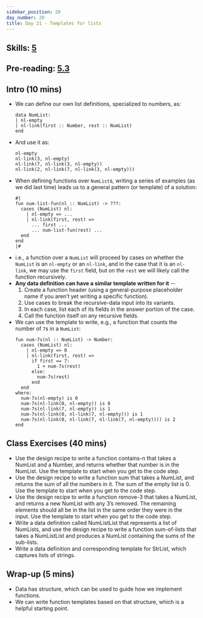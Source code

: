 ```yaml
---
sidebar_position: 20
day_number: 20
title: Day 21 - Templates for lists
---
```


## Skills: [5](/skills/#(5))

## Pre-reading: [5.3](https://dcic-world.org/2024-09-03/recursive-data.html)

## Intro (10 mins)
- We can define our own list definitions, specialized to numbers, as:
  ```pyret
  data NumList:
  | nl-empty
  | nl-link(first :: Number, rest :: NumList)
  end
  ```
- And use it as:
  ```pyret
  nl-empty
  nl-link(3, nl-empty)
  nl-link(7, nl-link(3, nl-empty))
  nl-link(2, nl-link(7, nl-link(3, nl-empty)))
  ```
- When defining functions over `NumList`s, writing a series of examples (as we
  did last time) leads us to a general pattern (or template) of a solution:
  ```pyret
  #|
  fun num-list-fun(nl :: NumList) -> ???:
    cases (NumList) nl:
      | nl-empty => ...
      | nl-link(first, rest) =>
        ... first ...
        ... num-list-fun(rest) ...
    end
  end
  |#
  ```
- i.e., a function over a `NumList` will proceed by cases on whether the
  `NumList` is an `nl-empty` or an `nl-link`, and in the case that it is an
  `nl-link`, we may use the `first` field, but on the `rest` we will likely call
  the function recursively.
- **Any data definition can have a similar template written for it** -- 
  1. Create a function header (using a general-purpose placeholder name if you aren’t yet writing a specific function).
  2. Use cases to break the recursive-data input into its variants.
  3. In each case, list each of its fields in the answer portion of the case.
  4. Call the function itself on any recursive fields.
- We can use the template to write, e.g., a function that counts the number of `7`s in a `NumList`:
  ```pyret
  fun num-7s(nl :: NumList) -> Number:
    cases (NumList) nl:
      | nl-empty => 0
      | nl-link(first, rest) =>
        if first == 7:
          1 + num-7s(rest)
        else:
          num-7s(rest)
        end
    end
  where:
    num-7s(nl-empty) is 0
    num-7s(nl-link(0, nl-empty)) is 0
    num-7s(nl-link(7, nl-empty)) is 1
    num-7s(nl-link(0, nl-link(7, nl-empty))) is 1
    num-7s(nl-link(0, nl-link(7, nl-link(7, nl-empty)))) is 2
  end
  ```

## Class Exercises (40 mins)
- Use the design recipe to write a function contains-n that takes a NumList and
  a Number, and returns whether that number is in the NumList. Use the template to start when you get to the code step.
- Use the design recipe to write a function sum that takes a NumList, and
  returns the sum of all the numbers in it. The sum of the empty list is 0. Use the template to start when you get to the code step.
- Use the design recipe to write a function remove-3 that takes a NumList, and
  returns a new NumList with any 3’s removed. The remaining elements should all
  be in the list in the same order they were in the input. Use the template to start when you get to the code step.
- Write a data definition called NumListList that represents a list of NumLists,
  and use the design recipe to write a function sum-of-lists that takes a 
  NumListList and produces a NumList containing the sums of the sub-lists. 
- Write a data definition and corresponding template for StrList, which captures
  lists of strings.

## Wrap-up (5 mins)
- Data has structure, which can be used to guide how we implement functions.
- We can write function templates based on that structure, which is a helpful
  starting point.
